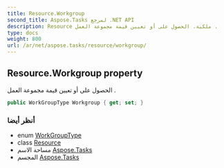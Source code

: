 ```yaml
---
title: Resource.Workgroup
second_title: Aspose.Tasks لمرجع .NET API
description: Resource ملكية. الحصول على أو تعيين قيمة مجموعة العمل .
type: docs
weight: 800
url: /ar/net/aspose.tasks/resource/workgroup/
---
```

## Resource.Workgroup property

الحصول على أو تعيين قيمة مجموعة العمل .

```csharp
public WorkGroupType Workgroup { get; set; }
```

### أنظر أيضا

* enum [WorkGroupType](../../workgrouptype/)
* class [Resource](../)
* مساحة الاسم [Aspose.Tasks](../../resource/)
* المجسم [Aspose.Tasks](../../../)


